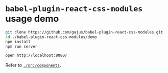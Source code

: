 # `babel-plugin-react-css-modules` usage demo

```bash
git clone https://github.com/gajus/babel-plugin-react-css-modules.git
cd ./babel-plugin-react-css-modules/demo
npm install
npm run server
```

```bash
open http://localhost:8080/
```

Refer to [`./src/components`](./src/components).
